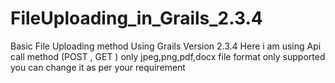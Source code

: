 # FileUploading_in_Grails_2.3.4

 Basic File Uploading method Using Grails Version 2.3.4
 Here i am using Api call method (POST , GET ) only jpeg,png,pdf,docx file format only supported you can change it as per your requirement 
